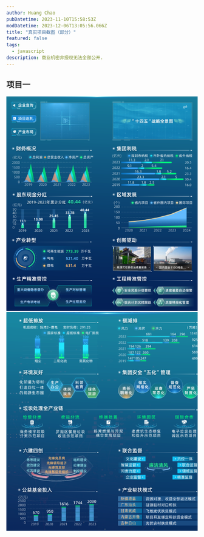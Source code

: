 ```yaml
---
author: Huang Chao
pubDatetime: 2023-11-10T15:58:53Z
modDatetime: 2023-12-06T13:05:56.066Z
title: "真实项目截图（部分）"
featured: false
tags:
  - javascript
description: 商业机密非授权无法全部公开.
---
```


## 项目一

![project-1.png](../../assets/images/project-1.png)
![project-1-1.png](../../assets/images/project-1-1.png)
